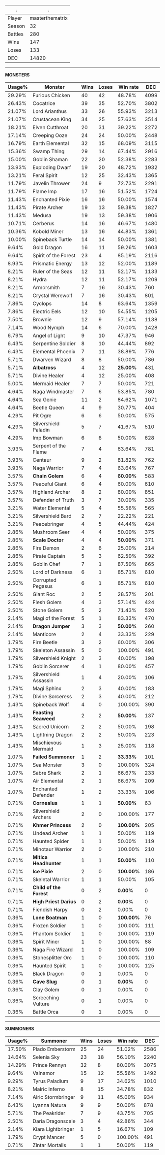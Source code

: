 .|.
|-|-
Player|masterthematrix
Season|32
Battles|280
Wins|147
Loses|133
DEC|14820

---
**MONSTERS**

Usage%|Monster|Wins|Loses|Win rate|DEC|
-|-|-|-|-|-|
29.29%|Furious Chicken|40|42|48.78%|4099|
26.43%|Cocatrice|39|35|52.70%|3802|
21.07%|Lord Arianthus|33|26|55.93%|3213|
21.07%|Crustacean King|34|25|57.63%|3514|
18.21%|Elven Cutthroat|20|31|39.22%|2272|
17.14%|Creeping Ooze|24|24|50.00%|2448|
16.79%|Earth Elemental|32|15|68.09%|3115|
15.36%|Swamp Thing|29|14|67.44%|2916|
15.00%|Goblin Shaman|22|20|52.38%|2283|
13.93%|Exploding Dwarf|19|20|48.72%|1932|
13.21%|Feral Spirit|12|25|32.43%|1365|
11.79%|Javelin Thrower|24|9|72.73%|2291|
11.79%|Flame Imp|17|16|51.52%|1724|
11.43%|Enchanted Pixie|16|16|50.00%|1574|
11.43%|Pirate Archer|19|13|59.38%|1827|
11.43%|Medusa|19|13|59.38%|1906|
10.71%|Cerberus|14|16|46.67%|1480|
10.36%|Kobold Miner|13|16|44.83%|1361|
10.00%|Spineback Turtle|14|14|50.00%|1381|
9.64%|Gold Dragon|16|11|59.26%|1603|
9.64%|Spirit of the Forest|23|4|85.19%|2116|
8.93%|Prismatic Energy|13|12|52.00%|1189|
8.21%|Ruler of the Seas|12|11|52.17%|1133|
8.21%|Hydra|12|11|52.17%|1209|
8.21%|Armorsmith|7|16|30.43%|760|
8.21%|Crystal Werewolf|7|16|30.43%|801|
7.86%|Cyclops|14|8|63.64%|1359|
7.86%|Electric Eels|12|10|54.55%|1205|
7.50%|Brownie|12|9|57.14%|1138|
7.14%|Wood Nymph|14|6|70.00%|1428|
6.79%|Angel of Light|9|10|47.37%|946|
6.43%|Serpentine Soldier|8|10|44.44%|892|
6.43%|Elemental Phoenix|7|11|38.89%|776|
5.71%|Dwarven Wizard|8|8|50.00%|786|
5.71%|**Albatross**|4|12|**25.00%**|431|
5.71%|Divine Healer|4|12|25.00%|408|
5.00%|Mermaid Healer|7|7|50.00%|721|
4.64%|Naga Windmaster|7|6|53.85%|780|
4.64%|Sea Genie|11|2|84.62%|1071|
4.64%|Beetle Queen|4|9|30.77%|404|
4.29%|Pit Ogre|6|6|50.00%|575|
4.29%|Silvershield Paladin|5|7|41.67%|510|
4.29%|Imp Bowman|6|6|50.00%|628|
3.93%|Serpent of the Flame|7|4|63.64%|781|
3.93%|Centaur|9|2|81.82%|762|
3.93%|Naga Warrior|7|4|63.64%|767|
3.57%|**Chain Golem**|6|4|**60.00%**|583|
3.57%|Peaceful Giant|6|4|60.00%|610|
3.57%|Highland Archer|8|2|80.00%|851|
3.57%|Defender of Truth|3|7|30.00%|335|
3.21%|Water Elemental|5|4|55.56%|565|
3.21%|Silvershield Bard|2|7|22.22%|221|
3.21%|Peacebringer|4|5|44.44%|424|
2.86%|Mushroom Seer|4|4|50.00%|375|
2.86%|**Scale Doctor**|4|4|**50.00%**|371|
2.86%|Fire Demon|2|6|25.00%|214|
2.86%|Pirate Captain|5|3|62.50%|392|
2.86%|Goblin Chef|7|1|87.50%|665|
2.50%|Lord of Darkness|6|1|85.71%|610|
2.50%|Corrupted Pegasus|6|1|85.71%|610|
2.50%|Giant Roc|2|5|28.57%|201|
2.50%|Flesh Golem|4|3|57.14%|424|
2.50%|Stone Golem|5|2|71.43%|520|
2.14%|Magi of the Forest|5|1|83.33%|470|
2.14%|**Dragon Jumper**|3|3|**50.00%**|260|
2.14%|Manticore|2|4|33.33%|229|
1.79%|Fire Beetle|3|2|60.00%|306|
1.79%|Skeleton Assassin|5|0|100.00%|491|
1.79%|Silvershield Knight|2|3|40.00%|198|
1.79%|Goblin Sorcerer|4|1|80.00%|457|
1.79%|Silvershield Assassin|1|4|20.00%|106|
1.79%|Magi Sphinx|2|3|40.00%|183|
1.79%|Divine Sorceress|2|3|40.00%|212|
1.43%|Spineback Wolf|4|0|100.00%|390|
1.43%|**Feasting Seaweed**|2|2|**50.00%**|137|
1.43%|Sacred Unicorn|2|2|50.00%|198|
1.43%|Lightning Dragon|2|2|50.00%|223|
1.43%|Mischievous Mermaid|1|3|25.00%|118|
1.07%|**Failed Summoner**|1|2|**33.33%**|101|
1.07%|Sea Monster|3|0|100.00%|324|
1.07%|Sabre Shark|2|1|66.67%|233|
1.07%|Air Elemental|2|1|66.67%|209|
1.07%|Enchanted Defender|1|2|33.33%|106|
0.71%|**Cornealus**|1|1|**50.00%**|63|
0.71%|Silvershield Archers|2|0|100.00%|177|
0.71%|**Khmer Princess**|2|0|**100.00%**|205|
0.71%|Undead Archer|1|1|50.00%|119|
0.71%|Haunted Spider|1|1|50.00%|119|
0.71%|Minotaur Warrior|2|0|100.00%|210|
0.71%|**Mitica Headhunter**|1|1|**50.00%**|110|
0.71%|**Ice Pixie**|2|0|**100.00%**|186|
0.71%|Skeletal Warrior|1|1|50.00%|105|
0.71%|**Child of the Forest**|0|2|**0.00%**|0|
0.71%|**High Priest Darius**|0|2|**0.00%**|0|
0.71%|Fiendish Harpy|0|2|0.00%|0|
0.36%|**Lone Boatman**|1|0|**100.00%**|76|
0.36%|Frozen Soldier|1|0|100.00%|111|
0.36%|Phantom Soldier|1|0|100.00%|119|
0.36%|Spirit Miner|1|0|100.00%|88|
0.36%|Naga Fire Wizard|1|0|100.00%|109|
0.36%|Stonesplitter Orc|1|0|100.00%|110|
0.36%|Haunted Spirit|1|0|100.00%|125|
0.36%|Black Dragon|0|1|0.00%|0|
0.36%|**Cave Slug**|0|1|**0.00%**|0|
0.36%|Clay Golem|0|1|0.00%|0|
0.36%|Screeching Vulture|0|1|0.00%|0|
0.36%|Battle Orca|0|1|0.00%|0|

---
**SUMMONERS**

Usage%|Summoner|Wins|Loses|Win rate|DEC|
-|-|-|-|-|-|
17.50%|Plado Emberstorm|25|24|51.02%|2586|
14.64%|Selenia Sky|23|18|56.10%|2240|
14.29%|Prince Rennyn|32|8|80.00%|3075|
9.64%|Valnamor|15|12|55.56%|1492|
9.29%|Tyrus Paladium|9|17|34.62%|1010|
8.21%|Malric Inferno|8|15|34.78%|832|
7.14%|Alric Stormbringer|9|11|45.00%|934|
6.43%|Lyanna Natura|9|9|50.00%|878|
5.71%|The Peakrider|7|9|43.75%|705|
2.50%|Daria Dragonscale|3|4|42.86%|344|
2.14%|Kiara Lightbringer|1|5|16.67%|109|
1.79%|Crypt Mancer|5|0|100.00%|491|
0.71%|Zintar Mortalis|1|1|50.00%|119|
